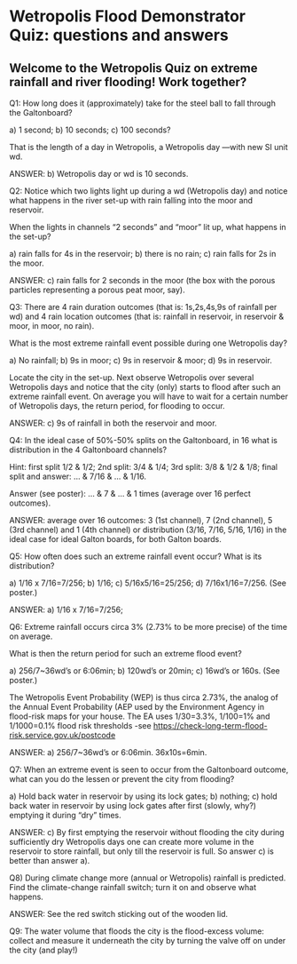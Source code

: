# Wetropolis Flood Demonstrator Quiz: questions and answers

## Welcome to the Wetropolis Quiz on extreme rainfall and river flooding! Work together?

Q1: How long does it (approximately) take for the steel ball to fall through the Galtonboard?

a) 1 second;	b) 10 seconds; c) 100 seconds?

That is the length of a day in Wetropolis, a Wetropolis day —with new SI unit wd.

ANSWER: b) Wetropolis day or wd is 10 seconds.


Q2: Notice which two lights light up during a wd (Wetropolis day) and notice what happens in the river set-up with rain falling into the moor and reservoir.

When the lights in channels “2 seconds” and “moor” lit up, what happens in the set-up?

a) rain falls for 4s in the reservoir; b) there is no rain; c) rain falls for 2s in the moor. 

ANSWER: c) rain falls for 2 seconds in the moor (the box with the porous particles representing a porous peat moor, say).


Q3: There are 4 rain duration outcomes (that is: 1s,2s,4s,9s of rainfall per wd) and 4 rain location outcomes (that is: rainfall in reservoir, in reservoir & moor, in moor, no rain).

What is the most extreme rainfall event possible during one Wetropolis day?

a) No rainfall; b) 9s in moor; c) 9s in reservoir & moor; d) 9s in reservoir.

Locate the city in the set-up. Next observe Wetropolis over several Wetropolis days and notice that the city (only) starts to flood after such an extreme rainfall event. On average you will have to wait for a certain number of Wetropolis days, the return period, for flooding to occur.

ANSWER: c) 9s of rainfall in both the reservoir and moor.


Q4: In the ideal case of 50%-50% splits on the Galtonboard, in 16 what is distribution in the 4 Galtonboard channels?

Hint: first split 1/2 & 1/2; 2nd split: 3/4 & 1/4; 3rd split: 3/8 & 1/2 & 1/8; final split and answer: … & 7/16 & … & 1/16.

Answer (see poster): … & 7 & … & 1 times (average over 16 perfect outcomes).

ANSWER: average over 16 outcomes: 3 (1st channel), 7 (2nd channel), 5 (3rd channel) and 1 (4th channel) or distribution (3/16, 7/16, 5/16, 1/16) in the ideal case for ideal Galton boards, for both Galton boards. 


Q5: How often does such an extreme rainfall event occur? What is its distribution?

a) 1/16 x 7/16=7/256; b) 1/16; c) 5/16x5/16=25/256; d) 7/16x1/16=7/256. (See poster.)

ANSWER: a) 1/16 x 7/16=7/256;

Q6: Extreme rainfall occurs circa 3% (2.73% to be more precise) of the time on average.

What is then the return period for such an extreme flood event?

a) 256/7~36wd’s or 6:06min; b) 120wd’s or 20min; c) 16wd’s or 160s. (See poster.)

The Wetropolis Event Probability (WEP) is thus circa 2.73%, the analog of the Annual Event Probability (AEP used by the Environment Agency in flood-risk maps for your house. The EA uses 1/30=3.3%, 1/100=1% and 1/1000=0.1% flood risk thresholds -see https://check-long-term-flood-risk.service.gov.uk/postcode

ANSWER: a) 256/7~36wd’s or 6:06min. 36x10s=6min.

Q7: When an extreme event is seen to occur from the Galtonboard outcome, what can you do the lessen or prevent the city from flooding?

a) Hold back water in reservoir by using its lock gates; b) nothing; c) hold back water in reservoir by using lock gates after first (slowly, why?) emptying it during “dry” times.

ANSWER: c) By first emptying the reservoir without flooding the city during sufficiently dry Wetropolis days one can create more volume in the reservoir to store rainfall, but only till the reservoir is full. So answer c) is better than answer a).


Q8) During climate change more (annual or Wetropolis) rainfall is predicted. Find the climate-change rainfall switch; turn it on and observe what happens.

ANSWER: See the red switch sticking out of the wooden lid.

Q9: The water volume that floods the city is the flood-excess volume: collect and measure it underneath the city by turning the valve off on under the city (and play!)

